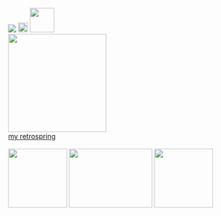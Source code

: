 
![](https://komarev.com/ghpvc/?username=sednoseterces&color=ff0000&style=plastic&label=hi+ponytown++++) <img src="https://github.com/user-attachments/assets/89206af5-eee2-4631-9406-98f4af8e6ad2" height=20 weight=50> <img src="https://github.com/user-attachments/assets/05bc31a9-c9d9-4e74-8afe-c98d9ffe8805" height=50 weight=100> <br />
<img src="https://github.com/user-attachments/assets/c880da4e-9f4a-4c54-83b4-3888bb4d5d2d" height=200 weight=350> <br />
[my retrospring](https://retrospring.net/@applepox) <br /> <br />
<img src="https://github.com/user-attachments/assets/51f77a00-65ef-4ae7-8ba0-5e4ed5ce5b4f" height=120 weight=170> <img src="https://github.com/user-attachments/assets/9dd7ad32-b699-42a3-8dce-24e3dd348fa1" height=120 width=170> <img src="https://github.com/user-attachments/assets/1ba905c6-c432-475c-856b-3f68e3e5de3c" height=120 weight=170>


